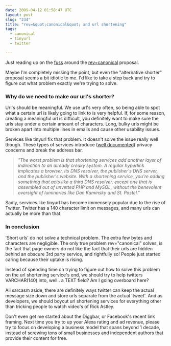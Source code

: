 ```yaml
---
date: 2009-04-12 01:58:47 UTC
layout: post
slug: "234"
title: "rev=&quot;canonical&quot; and url shortening"
tags:
  - canonical
  - tinyurl
  - twitter

---
```

<p>Just reading up on the <a href="http://benramsey.com/archives/summarizing-my-revcanonical-argument/">fuss</a> around the <a href="http://revcanonical.appspot.com/">rev=canonical</a> proposal.</p>

<p>Maybe I'm completely missing the point, but even the "alternative shorter" proposal seems a bit idiotic to me. I'd like to take a step back and try to figure out what problem exactly we're trying to solve.</p>

<h3>Why do we need to make our url's shorter?</h3>

<p>Url's should be meaningful. We use url's very often, so being able to spot what a certain url is likely going to link to is very helpful. If, for some reason, creating a meaningful url is difficult, you definitely want to make sure the urls stay under a certain amount of characters. Long, bulky urls might be broken apart into multiple lines in emails and cause other usability issues.</p>

<p>Services like tinyurl fix that problem. It doesn't solve the issue really well though. These types of services introduce (<a href="http://joshua.schachter.org/2009/04/on-url-shorteners.html">well documented</a>) privacy concerns and break the address bar.</p>

<blockquote style="font-style: italic"><p>"The worst problem is that shortening services add another layer of indirection to an already creaky system. A regular hyperlink implicates a browser, its DNS resolver, the publisher's DNS server, and the publisher's website. With a shortening service, you're adding something that acts like a third DNS resolver, except one that is assembled out of unvetted PHP and MySQL, without the benevolent oversight of luminaries like Dan Kaminsky and St. Postel."</p></blockquote>

<p>Sadly, services like tinyurl has become immensely popular due to the rise of Twitter. Twitter has a 140 character limit on messages, and many urls can actually be more than that.</p>

<h3>In conclusion</h3>

<p>'Short urls' do not solve a technical problem. The extra few bytes and characters are negligible. The only true problem rev="canonical" solves, is the fact that page owners do not like the fact that their urls are hidden behind an obscure 3rd party service, and rightfully so! People just started caring because their uptake is rising.</p>

<p>Instead of spending time on trying to figure out how to solve this problem on the url shortening service's end, we should try to help twitters VARCHAR(140) into, well.. a TEXT field? Am I going overboard here?</p>

<p>All sarcasm aside, there are definitely ways twitter can keep the actual message size down and store urls separate from the actual 'tweet'. And as developers, we should boycut url shortening services for everything other than tricking people to watch video's of Rick Astley.</p>

<p>Don't even get me started about the Diggbar, or Facebook's recent link framing. Next time you try to up your Alexa rating and ad revenue, please try to focus on developing a business model that spans beyond 1 decade, instead of screwing tons of small businesses and independent authors that provide their content for free.</p>
